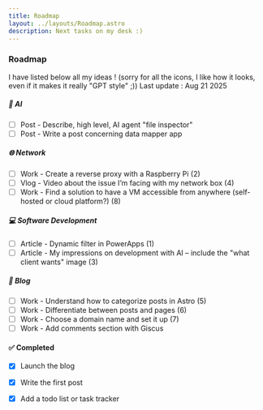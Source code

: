 ```yaml
---
title: Roadmap
layout: ../layouts/Roadmap.astro
description: Next tasks on my desk :)
--- 
```


### Roadmap

I have listed below all my ideas ! (sorry for all the icons, I like how it looks, even if it makes it really "GPT style" ;))
Last update : Aug 21 2025

##### 🤖 AI
- [ ] Post - Describe, high level, AI agent "file inspector"
- [ ] Post - Write a post concerning data mapper app

##### 🌐 Network
- [ ] Work - Create a reverse proxy with a Raspberry Pi (2)
- [ ] Vlog - Video about the issue I’m facing with my network box (4)
- [ ] Work - Find a solution to have a VM accessible from anywhere (self-hosted or cloud platform?) (8)

##### 💻 Software Development
- [ ] Article - Dynamic filter in PowerApps (1)
- [ ] Article - My impressions on development with AI – include the "what client wants" image (3)

##### 📝 Blog
- [ ] Work - Understand how to categorize posts in Astro (5)
- [ ] Work - Differentiate between posts and pages (6)
- [ ] Work - Choose a domain name and set it up (7)
- [ ] Work - Add comments section with Giscus

#### ✅ Completed
- [X] Launch the blog
- [x] Write the first post
- [x] Add a todo list or task tracker

